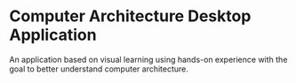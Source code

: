 # Computer Architecture Desktop Application
An application based on visual learning using hands-on experience with the goal to better understand computer architecture.
